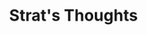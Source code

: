 ---
title: Strat's Thoughts
is_readable: false
layout: homepage
cascade:
  header:
    text: "Name's Strat; I like reading and writing hehe."
  resources:
    thumbnail: "thumbnail.*"
    images_jpg: "*.jpg"
    images_png: "*.png"
---
